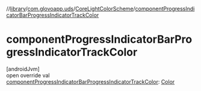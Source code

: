 //[library](../../../index.md)/[com.glovoapp.uds](../index.md)/[CoreLightColorScheme](index.md)/[componentProgressIndicatorBarProgressIndicatorTrackColor](component-progress-indicator-bar-progress-indicator-track-color.md)

# componentProgressIndicatorBarProgressIndicatorTrackColor

[androidJvm]\
open override val [componentProgressIndicatorBarProgressIndicatorTrackColor](component-progress-indicator-bar-progress-indicator-track-color.md): [Color](https://developer.android.com/reference/kotlin/androidx/compose/ui/graphics/Color.html)
